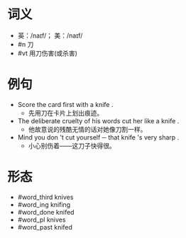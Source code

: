 # 词义
- 英：/naɪf/； 美：/naɪf/
- #n 刀
- #vt 用刀伤害(或杀害)
# 例句
- Score the card first with a knife .
	- 先用刀在卡片上划出痕迹。
- The deliberate cruelty of his words cut her like a knife .
	- 他故意说的残酷无情的话对她像刀割一样。
- Mind you don 't cut yourself ─ that knife 's very sharp .
	- 小心别伤着——这刀子快得很。
# 形态
- #word_third knives
- #word_ing knifing
- #word_done knifed
- #word_pl knives
- #word_past knifed
